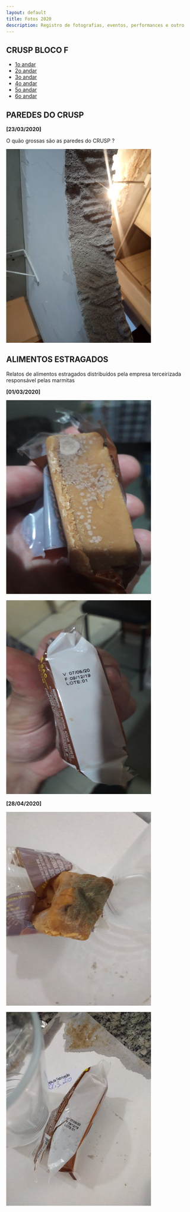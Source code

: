 ```yaml
---
layout: default
title: Fotos 2020
description: Registro de fotografias, eventos, performances e outro
---
```


<!--
Em href="" colocar dentro das aspas o link
do arquivo seja no drive ou no próprio github
LEMBRE-SE SEMPRE DE TORNÁ-LO PÚBLICO
-->

## CRUSP BLOCO F

* <a href=".\imagens\blocoF\andar1">1o andar</a>
* <a href=".\imagens\blocoF\andar2">2o andar</a>
* <a href=".\imagens\blocoF\andar3">3o andar</a>
* <a href=".\imagens\blocoF\andar4">4o andar</a>
* <a href=".\imagens\blocoF\andar5">5o andar</a>
* <a href=".\imagens\blocoF\andar6">6o andar</a>

## PAREDES DO CRUSP
<b>[23/03/2020]</b>
<p>O quão grossas são as paredes do CRUSP ?</p>
<p><img src="./imagens/paredes/1.jpeg" alt="Parede do CRUSP" title="Parede do CRUSP" width="390" height="520" /></p>

## ALIMENTOS ESTRAGADOS
<p>Relatos de alimentos estragados distribuídos pela empresa terceirizada responsável pelas marmitas</p>
<b>[01/03/2020]</b>
<p><img src="./imagens/comida/28_03_2020_comida_estragada1.jpeg" alt="Comida estragada 11" width="390" height="520" /></p>
<p><img src="./imagens/comida/28_03_2020_comida_estragada2.jpeg" alt="Comida estragada 21" width="390" height="520" /></p>

<b>[28/04/2020]</b>
<p><img src="./imagens/comida/01_04_2020_comida_estragada1.jpeg" alt="Comida estragada 21" width="390" height="520" /></p>
<p><img src="./imagens/comida/01_04_2020_comida_estragada2.jpeg" alt="Comida estragada 22" width="390" height="520" /></p>

